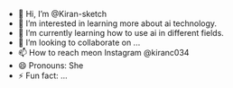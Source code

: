 - 👋 Hi, I’m @Kiran-sketch
- 👀 I’m interested in learning more about ai technology. 
- 🌱 I’m currently learning how to use ai in different fields. 
- 💞️ I’m looking to collaborate on ...
- 📫 How to reach meon Instagram @kiranc034
- 😄 Pronouns: She
- ⚡ Fun fact: ...

<!---
Kiran-sketch/Kiran-sketch is a ✨ special ✨ repository because its `README.md` (this file) appears on your GitHub profile.
You can click the Preview link to take a look at your changes.
--->
